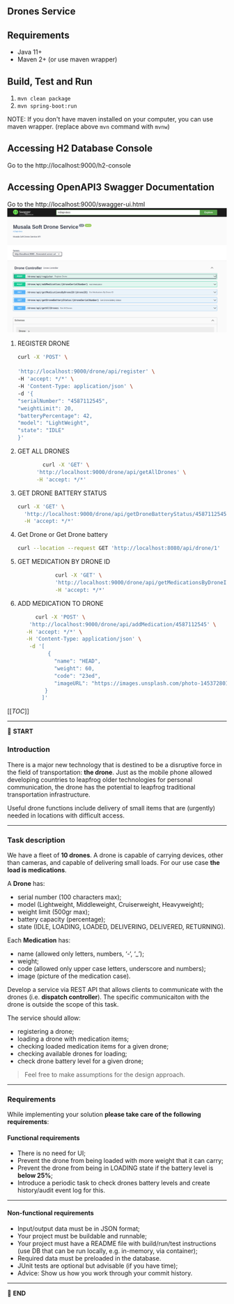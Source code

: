 ## Drones Service

## Requirements

* Java 11+
* Maven 2+ (or use maven wrapper)

## Build, Test and Run

1. `mvn clean package`
2. `mvn spring-boot:run`

NOTE: If you don't have maven installed on your computer, you can use maven wrapper. (replace above `mvn` command
with `mvnw`)

## Accessing H2 Database Console

Go to the http://localhost:9000/h2-console

## Accessing OpenAPI3 Swagger Documentation

Go to the http://localhost:9000/swagger-ui.html
![](swagger.png)


1. REGISTER DRONE

    ```bash
    curl -X 'POST' \

    'http://localhost:9000/drone/api/register' \
    -H 'accept: */*' \
    -H 'Content-Type: application/json' \
    -d '{
    "serialNumber": "4587112545",
    "weightLimit": 20,
    "batteryPercentage": 42,
    "model": "LightWeight",
    "state": "IDLE"
    }'
    ```

2. GET ALL DRONES

    ```bash
            curl -X 'GET' \
          'http://localhost:9000/drone/api/getAllDrones' \
          -H 'accept: */*'
    ```

3. GET DRONE BATTERY STATUS
    ```bash
    curl -X 'GET' \
      'http://localhost:9000/drone/api/getDroneBatteryStatus/4587112545' \
      -H 'accept: */*'
    ```

4. Get Drone or Get Drone battery

    ```bash
    curl --location --request GET 'http://localhost:8080/api/drone/1'
    ```
   
5. GET MEDICATION BY DRONE ID
    ```bash
                curl -X 'GET' \
                'http://localhost:9000/drone/api/getMedicationsByDroneID/4587112545' \
                -H 'accept: */*'
    ```

6. ADD MEDICATION TO DRONE
```bash
         curl -X 'POST' \
       'http://localhost:9000/drone/api/addMedication/4587112545' \
      -H 'accept: */*' \
      -H 'Content-Type: application/json' \
       -d '[
             {
               "name": "HEAD",
               "weight": 60,
               "code": "23ed",
               "imageURL": "https://images.unsplash.com/photo-1453728013993-6d66e9c9123a?ixlib=rb-1.2.1&ixid=MnwxMjA3fDB8MHxzZWFyY2h8MXx8Zm9jdXN8ZW58MHx8MHx8&w=1000&q=80"
            }
           ]'
   ```

[[_TOC_]]

---

:scroll: **START**

### Introduction

There is a major new technology that is destined to be a disruptive force in the field of transportation: **the drone**.
Just as the mobile phone allowed developing countries to leapfrog older technologies for personal communication, the
drone has the potential to leapfrog traditional transportation infrastructure.

Useful drone functions include delivery of small items that are (urgently) needed in locations with difficult access.

---

### Task description

We have a fleet of **10 drones**. A drone is capable of carrying devices, other than cameras, and capable of delivering
small loads. For our use case **the load is medications**.

A **Drone** has:

- serial number (100 characters max);
- model (Lightweight, Middleweight, Cruiserweight, Heavyweight);
- weight limit (500gr max);
- battery capacity (percentage);
- state (IDLE, LOADING, LOADED, DELIVERING, DELIVERED, RETURNING).

Each **Medication** has:

- name (allowed only letters, numbers, ‘-‘, ‘_’);
- weight;
- code (allowed only upper case letters, underscore and numbers);
- image (picture of the medication case).

Develop a service via REST API that allows clients to communicate with the drones (i.e. **dispatch controller**). The
specific communicaiton with the drone is outside the scope of this task.

The service should allow:

- registering a drone;
- loading a drone with medication items;
- checking loaded medication items for a given drone;
- checking available drones for loading;
- check drone battery level for a given drone;

> Feel free to make assumptions for the design approach.

---

### Requirements

While implementing your solution **please take care of the following requirements**:

#### Functional requirements

- There is no need for UI;
- Prevent the drone from being loaded with more weight that it can carry;
- Prevent the drone from being in LOADING state if the battery level is **below 25%**;
- Introduce a periodic task to check drones battery levels and create history/audit event log for this.

---

#### Non-functional requirements

- Input/output data must be in JSON format;
- Your project must be buildable and runnable;
- Your project must have a README file with build/run/test instructions (use DB that can be run locally, e.g. in-memory,
  via container);
- Required data must be preloaded in the database.
- JUnit tests are optional but advisable (if you have time);
- Advice: Show us how you work through your commit history.

---

:scroll: **END**
